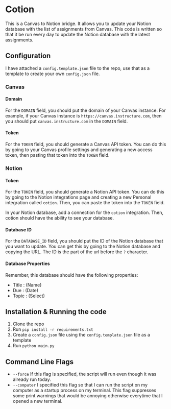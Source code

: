 # Cotion

This is a Canvas to Notion bridge. It allows you to update your Notion database with the list of assignments from Canvas. This code is written so that it be run every day to update the Notion database with the latest assignments.

## Configuration

I have attached a `config.template.json` file to the repo, use that as a template to create your own `config.json` file.

### Canvas

#### Domain

For the `DOMAIN` field, you should put the domain of your Canvas instance. For example, if your Canvas instance is `https://canvas.instructure.com`, then you should put `canvas.instructure.com` in the `DOMAIN` field.

#### Token

For the `TOKEN` field, you should generate a Canvas API token. You can do this by going to your Canvas profile settings and generating a new access token, then pasting that token into the `TOKEN` field.

### Notion

#### Token

For the `TOKEN` field, you should generate a Notion API token. You can do this by going to the Notion integrations page and creating a new Personal integration called `cotion`. Then, you can paste the token into the `TOKEN` field.

In your Notion database, add a connection for the `cotion` integration. Then, cotion should have the ability to see your database.

#### Database ID

For the `DATABASE_ID` field, you should put the ID of the Notion database that you want to update. You can get this by going to the Notion database and copying the URL. The ID is the part of the url before the `?` character.

#### Database Properties

Remember, this database should have the following properties:

- Title : (Name)
- Due : (Date)
- Topic : (Select)

## Installation & Running the code

1. Clone the repo
2. Run `pip install -r requirements.txt`
3. Create a `config.json` file using the `config.template.json` file as a template
4. Run `python main.py`

## Command Line Flags

- `--force` If this flag is specified, the script will run even though it was already run today.
- `--computer` I specified this flag so that I can run the script on my computer as a startup process on my terminal. This flag suppresses some print warnings that would be annoying otherwise everytime that I opened a new terminal.
